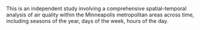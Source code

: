 This is an independent study involving a comprehensive spatial-temporal analysis of air quality within the Minneapolis metropolitan areas across time, including seasons of the year, days of the week, hours of the day. 
